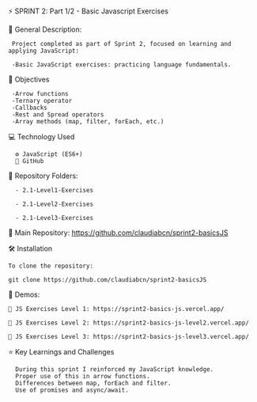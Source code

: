 ⚡️ SPRINT 2: Part 1/2 - Basic Javascript Exercises

🧩 General Description:

     Project completed as part of Sprint 2, focused on learning and applying JavaScript:

     -Basic JavaScript exercises: practicing language fundamentals.


🎯 Objectives

     -Arrow functions
     -Ternary operator
     -Callbacks
     -Rest and Spread operators
     -Array methods (map, filter, forEach, etc.)


💻 Technology Used

      ⚙️ JavaScript (ES6+)
      🐙 GitHub

📂 Repository Folders:

      - 2.1-Level1-Exercises

      - 2.1-Level2-Exercises

      - 2.1-Level3-Exercises

🔗 Main Repository:
https://github.com/claudiabcn/sprint2-basicsJS

🛠 Installation

    To clone the repository:

    git clone https://github.com/claudiabcn/sprint2-basicsJS

📸 Demos:

    🔗 JS Exercises Level 1: https://sprint2-basics-js.vercel.app/

    🔗 JS Exercises Level 2: https://sprint2-basics-js-level2.vercel.app/

    🔗 JS Exercises Level 3: https://sprint2-basics-js-level3.vercel.app/


⭐ Key Learnings and Challenges

      During this sprint I reinforced my JavaScript knowledge.
      Proper use of this in arrow functions.
      Differences between map, forEach and filter.
      Use of promises and async/await.
